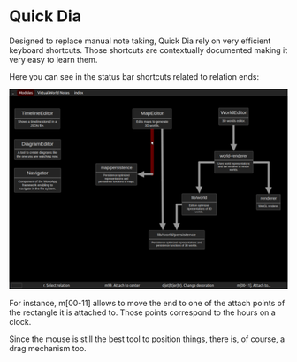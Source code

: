 # Quick Dia

Designed to replace manual note taking, Quick Dia rely on very efficient keyboard shortcuts. Those shortcuts are contextually documented making it very easy to learn them.

Here you can see in the status bar shortcuts related to relation ends:

![MonoApp](./MonoApp-UI-Shortcuts.png)

For instance, m\[00-11\] allows to move the end to one of the attach points of the rectangle it is attached to. Those points correspond to the hours on a clock.

Since the mouse is still the best tool to position things, there is, of course, a drag mechanism too.
